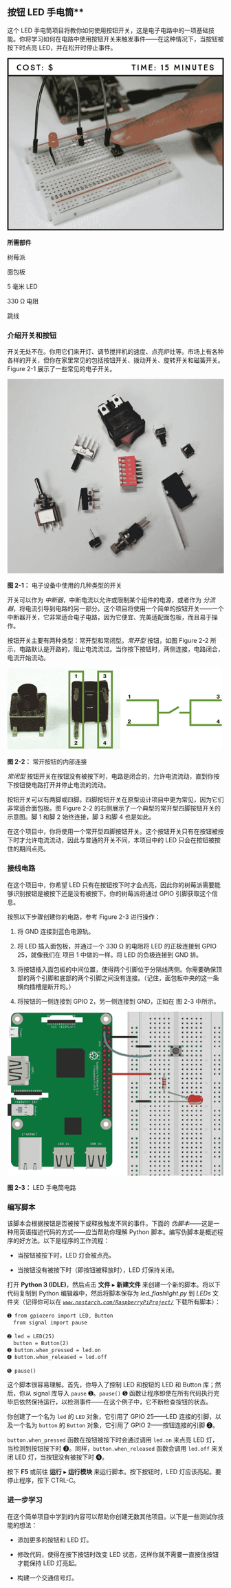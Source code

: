 ## 按钮 LED 手电筒**

这个 LED 手电筒项目将教你如何使用按钮开关，这是电子电路中的一项基础技能。你将学习如何在电路中使用按钮开关来触发事件——在这种情况下，当按钮被按下时点亮 LED，并在松开时停止事件。

![image](img/f0047-01.jpg)

**所需部件**

树莓派

面包板

5 毫米 LED

330 Ω 电阻

跳线

### 介绍开关和按钮

开关无处不在。你用它们来开灯、调节搅拌机的速度、点亮炉灶等。市场上有各种各样的开关，但你在家里常见的包括按钮开关、拨动开关、旋转开关和磁簧开关。Figure 2-1 展示了一些常见的电子开关。

![image](img/f0048-01.jpg)

**图 2-1：** 电子设备中使用的几种类型的开关

开关可以作为 *中断器*，中断电流以允许或限制某个组件的电源，或者作为 *分流器*，将电流引导到电路的另一部分。这个项目将使用一个简单的按钮开关——一个中断器开关，它非常适合电子电路，因为它便宜、完美适配面包板，而且易于操作。

按钮开关主要有两种类型：常开型和常闭型。*常开型* 按钮，如图 Figure 2-2 所示，电路默认是开路的，阻止电流流过。当你按下按钮时，两侧连接，电路闭合，电流开始流动。

![image](img/f0049-01.jpg)

**图 2-2：** 常开按钮的内部连接

*常闭型* 按钮开关在按钮没有被按下时，电路是闭合的，允许电流流动，直到你按下按钮使电路打开并停止电流的流动。

按钮开关可以有两脚或四脚。四脚按钮开关在原型设计项目中更为常见，因为它们非常适合面包板。图 Figure 2-2 的右侧展示了一个典型的常开型四脚按钮开关的示意图。脚 1 和脚 2 始终连接，脚 3 和脚 4 也是如此。

在这个项目中，你将使用一个常开型四脚按钮开关。这个按钮开关只有在按钮被按下时才允许电流流动，因此与普通的开关不同，本项目中的 LED 只会在按钮被按住的期间点亮。

### 接线电路

在这个项目中，你希望 LED 只有在按钮按下时才会点亮，因此你的树莓派需要能够识别按钮是被按下还是没有被按下。你的树莓派将通过 GPIO 引脚获取这个信息。

按照以下步骤创建你的电路，参考 Figure 2-3 进行操作：

1.  将 GND 连接到蓝色电源轨。

1.  将 LED 插入面包板，并通过一个 330 Ω 的电阻将 LED 的正极连接到 GPIO 25，就像我们在 项目 1 中做的一样。将 LED 的负极连接到 GND 排。

1.  将按钮插入面包板的中间位置，使得两个引脚位于分隔线两侧。你需要确保顶部的两个引脚和底部的两个引脚之间没有连接。（记住，面包板中央的这一条横向插槽是断开的。）

1.  将按钮的一侧连接到 GPIO 2，另一侧连接到 GND，正如在 图 2-3 中所示。

![image](img/f0050-01.jpg)

**图 2-3：** LED 手电筒电路

### 编写脚本

该脚本会根据按钮是否被按下或释放触发不同的事件。下面的 *伪脚本*——这是一种用英语描述代码的方式——应当帮助你理解 Python 脚本。编写伪脚本是概述程序的好方法。以下是程序的工作流程：

+   当按钮被按下时，LED 灯会被点亮。

+   当按钮没有被按下时（即按钮被释放时），LED 灯保持关闭。

打开 **Python 3 (IDLE)**，然后点击 **文件** ▸ **新建文件** 来创建一个新的脚本。将以下代码复制到 Python 编辑器中，然后将脚本保存为 *led_flashlight.py* 到 *LEDs* 文件夹（记得你可以在 *[`www.nostarch.com/RaspberryPiProject/`](https://www.nostarch.com/RaspberryPiProject/)* 下载所有脚本）：

```
➊ from gpiozero import LED, Button
  from signal import pause

➋ led = LED(25)
  button = Button(2)
➌ button.when_pressed = led.on
➍ button.when_released = led.off

➎ pause()
```

这个脚本很容易理解。首先，你导入了控制 LED 和按钮的 LED 和 Button 库；然后，你从 signal 库导入 `pause` ➊。`pause()` ➎ 函数让程序即使在所有代码执行完毕后依然保持运行，以检测事件——在这个例子中，它不断检查按钮的状态。

你创建了一个名为 `led` 的 `LED` 对象，它引用了 GPIO 25——LED 连接的引脚，以及一个名为 `button` 的 `Button` 对象，它引用了 GPIO 2——按钮连接的引脚 ➋。

`button.when_pressed` 函数在按钮被按下时会通过调用 `led.on` 来点亮 LED 灯，当检测到按钮按下时 ➌。同样，`button.when_released` 函数会调用 `led.off` 来关闭 LED 灯，当按钮没有被按下时 ➍。

按下 **F5** 或前往 **运行** ▸ **运行模块** 来运行脚本。按下按钮时，LED 灯应该亮起。要停止程序，按下 CTRL-C。

### 进一步学习

在这个简单项目中学到的内容可以帮助你创建无数其他项目。以下是一些测试你技能的想法：

+   添加更多的按钮和 LED 灯。

+   修改代码，使得在按下按钮时改变 LED 状态，这样你就不需要一直按住按钮才能保持 LED 灯亮起。

+   构建一个交通信号灯。
